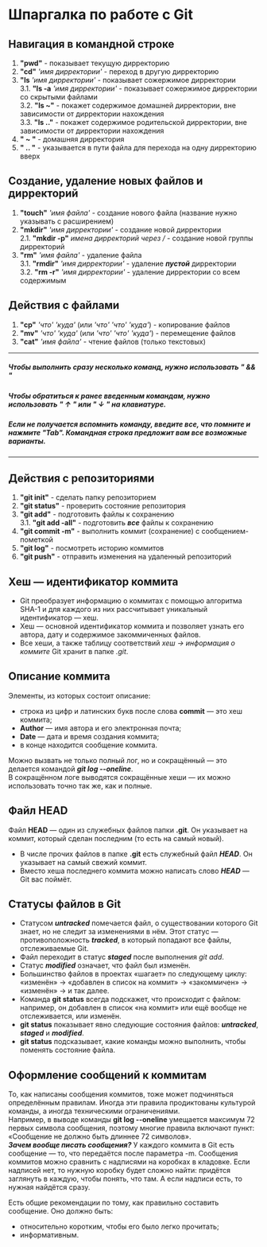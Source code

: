 # Шпаргалка по работе с Git

## Навигация в командной строке
1. **"pwd"** - показывает текущую дирректорию  
2. **"cd"** *'имя дирректории'* - переход в другую дирректорию  
3. **"ls** *'имя дирректории'* - показывает сожержимое дирректории  
3.1. **"ls -a** *'имя дирректории'* - показывает сожержимое дирректории со скрытыми файлами  
3.2. **"ls ~"** - покажет содержимое домашней дирректории, вне зависимости от дирректории нахождения  
3.3. **"ls .."** - покажет содержимое родительской дирректории, вне зависимости от дирректории нахождения  
4. **" ~ "** - домашняя дирректория  
5. **" .. "** - указывается в пути файла для перехода на одну дирректорию вверх  

## Создание, удаление новых файлов и дирректорий
1. **"touch"** *'имя файла'* - создание нового файла (название нужно указывать с расширением)  
2. **"mkdir"** *'имя дирректории'* - создание новой дирректории  
2.1. **"mkdir -p"** *имена дирректорий через /* - создание новой группы дирректорий  
3. **"rm"** *'имя файла'* - удаление файла  
3.1. **"rmdir"** *'имя дирректории'* - удаление __*пустой*__ дирректории  
3.2. **"rm -r"** *'имя дирректории'* - удаление дирректории со всем содержимым  

## Действия с файлами
1. **"cp"** *'что'* *'куда'* (или *'что'* *'что'* *'куда'*) - копирование файлов  
2. **"mv"** *'что'* *'куда'* (или *'что'* *'что'* *'куда'*) - перемещение файлов  
3. **"cat"** *'имя файла'* - чтение файлов (только текстовых)  
---
##### *Чтобы выполнить сразу несколько команд, нужно использовать __" && "__*  
##### *Чтобы обратиться к ранее введенным командам, нужно использовать __" ↑ "__ или __" ↓ "__ на клавиатуре.*  
##### *Если не получается вспомнить команду, введите все, что помните и нажмите __"Tab"__. Командная строка предложит вам все возможные варианты.*  
---
## Действия с репозиториями
1. **"git init"** - сделать папку репозиторием  
2. **"git status"** - проверить состояние репозитория  
3. **"git add"** - подготовить файлы к сохранению  
3.1. **"git add -all"** - подготовить __*все*__ файлы к сохранению
4. **"git commit -m"** - выполнить коммит (сохранение) с сообщением-пометкой
5. **"git log"** - посмотреть историю коммитов
6. **"git push"** - отправить изменения на удаленный репозиторий

## Хеш — идентификатор коммита
- Git преобразует информацию о коммитах с помощью алгоритма SHA-1 и для каждого из них рассчитывает уникальный идентификатор — хеш.
- Хеш — основной идентификатор коммита и позволяет узнать его автора, дату и содержимое закоммиченных файлов.
- Все хеши, а также таблицу соответствий *хеш → информация о коммите* Git хранит в папке *.git*.

## Описание коммита
Элементы, из которых состоит описание:  
- строка из цифр и латинских букв после слова **commit** — это хеш коммита;
- **Author** — имя автора и его электронная почта;
- **Date** — дата и время создания коммита;
- в конце находится сообщение коммита.  


Можно вызвать не только полный лог, но и сокращённый — это делается командой _**git log --oneline**_.  
В сокращённом логе выводятся сокращённые хеши — их можно использовать точно так же, как и полные.

## Файл HEAD
Файл **HEAD** — один из служебных файлов папки **.git**. Он указывает на коммит, который сделан последним (то есть на самый новый).  
* В числе прочих файлов в папке **.git** есть служебный файл _**HEAD**_. Он указывает на самый свежий коммит.
* Вместо хеша последнего коммита можно написать слово _**HEAD**_ — Git вас поймёт.

## Статусы файлов в Git
* Статусом _**untracked**_ помечается файл, о существовании которого Git знает, но не следит за изменениями в нём. Этот статус — противоположность _**tracked**_, в который попадают все файлы, отслеживаемые Git.
* Файл переходит в статус _**staged**_ после выполнения *git add*.
* Статус _**modified**_ означает, что файл был изменён.
* Большинство файлов в проектах «шагает» по следующему циклу: «изменён» → «добавлен в список на коммит» → «закоммичен» → «изменён» → и так далее.
* Команда **git status** всегда подскажет, что происходит с файлом: например, он добавлен в список «на коммит» или ещё вообще не отслеживается, или изменён.
* **git status** показывает явно следующие состояния файлов: _**untracked**_, _**staged**_ и _**modified**_.
* **git status** подсказывает, какие команды можно выполнить, чтобы поменять состояние файла.

## Оформление сообщений к коммитам
То, как написаны сообщения коммитов, тоже может подчиняться определённым правилам. Иногда эти правила продиктованы культурой команды, а иногда техническими ограничениями.  
Например, в выводе команды **git log --oneline** умещается максимум 72 первых символа сообщения, поэтому многие правила включают пункт: «Сообщение не должно быть длиннее 
72 символов».  
_**Зачем вообще писать сообщения?**_ У каждого коммита в Git есть сообщение — то, что передаётся после параметра -m. Сообщения коммитов можно сравнить с надписями на коробках в кладовке. Если надписей нет, то нужную коробку будет сложно найти: придётся заглянуть в каждую, чтобы понять, что там. А если надписи есть, то нужная найдётся сразу. 

 
Есть общие рекомендации по тому, как правильно составить сообщение. Оно должно быть:  
* относительно коротким, чтобы его было легко прочитать;
* информативным.